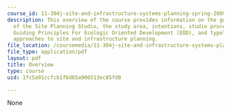 ```yaml
---
course_id: 11-304j-site-and-infrastructure-systems-planning-spring-2009
description: This overview of the course provides information on the goals and objectives
  of the Site Planning Studio, the study area, intentions, studio process, the 10
  Guiding Principles For Ecologic Oriented Development (EOD), and typologies of alternatives
  approaches to site and infrastructure planning.
file_location: /coursemedia/11-304j-site-and-infrastructure-systems-planning-spring-2009/1fc5a91ccfcb1f6d65a906513ec85fd0_MIT11_304js09_handout.pdf
file_type: application/pdf
layout: pdf
title: Overview
type: course
uid: 1fc5a91ccfcb1f6d65a906513ec85fd0

---
```

None
